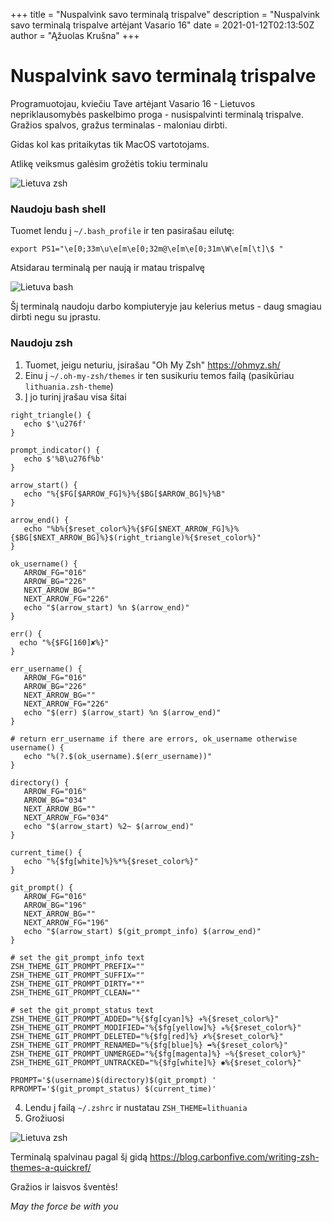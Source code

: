 +++
title = "Nuspalvink savo terminalą trispalve"
description = "Nuspalvink savo terminalą trispalve artėjant Vasario 16"
date = 2021-01-12T02:13:50Z
author = "Ąžuolas Krušna"
+++

# Nuspalvink savo terminalą trispalve

Programuotojau, kviečiu Tave artėjant Vasario 16 - Lietuvos nepriklausomybės paskelbimo proga - nusispalvinti terminalą trispalve. Gražios spalvos, gražus terminalas - maloniau dirbti.

Gidas kol kas pritaikytas tik MacOS vartotojams.

Atlikę veiksmus galėsim grožėtis tokiu terminalu

![Lietuva zsh](../lithuania-zsh.png)

### Naudoju bash shell

Tuomet lendu į `~/.bash_profile` ir ten pasirašau eilutę:
```
export PS1="\e[0;33m\u\e[m\e[0;32m@\e[m\e[0;31m\W\e[m[\t]\$ "
```

Atsidarau terminalą per naują ir matau trispalvę

![Lietuva bash](../lithuania-bash.png)

Šį terminalą naudoju darbo kompiuteryje jau kelerius metus - daug smagiau dirbti negu su įprastu.

### Naudoju zsh 

1. Tuomet, jeigu neturiu, įsirašau "Oh My Zsh" https://ohmyz.sh/
2. Einu į `~/.oh-my-zsh/themes` ir ten susikuriu temos failą (pasikūriau `lithuania.zsh-theme`)
3. Į jo turinį įrašau visa šitai
```
right_triangle() {
   echo $'\u276f'
}

prompt_indicator() {
   echo $'%B\u276f%b'
}

arrow_start() {
   echo "%{$FG[$ARROW_FG]%}%{$BG[$ARROW_BG]%}%B"
}

arrow_end() {
   echo "%b%{$reset_color%}%{$FG[$NEXT_ARROW_FG]%}%{$BG[$NEXT_ARROW_BG]%}$(right_triangle)%{$reset_color%}"
}

ok_username() {
   ARROW_FG="016"
   ARROW_BG="226"
   NEXT_ARROW_BG=""
   NEXT_ARROW_FG="226"
   echo "$(arrow_start) %n $(arrow_end)"
}

err() {
  echo "%{$FG[160]✘%}"
}

err_username() {
   ARROW_FG="016"
   ARROW_BG="226"
   NEXT_ARROW_BG=""
   NEXT_ARROW_FG="226"
   echo "$(err) $(arrow_start) %n $(arrow_end)"
}

# return err_username if there are errors, ok_username otherwise
username() {
   echo "%(?.$(ok_username).$(err_username))"
}

directory() {
   ARROW_FG="016"
   ARROW_BG="034"
   NEXT_ARROW_BG=""
   NEXT_ARROW_FG="034"
   echo "$(arrow_start) %2~ $(arrow_end)"
}

current_time() {
   echo "%{$fg[white]%}%*%{$reset_color%}"
}

git_prompt() {
   ARROW_FG="016"
   ARROW_BG="196"
   NEXT_ARROW_BG=""
   NEXT_ARROW_FG="196"
   echo "$(arrow_start) $(git_prompt_info) $(arrow_end)"
}

# set the git_prompt_info text
ZSH_THEME_GIT_PROMPT_PREFIX=""
ZSH_THEME_GIT_PROMPT_SUFFIX=""
ZSH_THEME_GIT_PROMPT_DIRTY="*"
ZSH_THEME_GIT_PROMPT_CLEAN=""

# set the git_prompt_status text
ZSH_THEME_GIT_PROMPT_ADDED="%{$fg[cyan]%} ✈%{$reset_color%}"
ZSH_THEME_GIT_PROMPT_MODIFIED="%{$fg[yellow]%} ✭%{$reset_color%}"
ZSH_THEME_GIT_PROMPT_DELETED="%{$fg[red]%} ✗%{$reset_color%}"
ZSH_THEME_GIT_PROMPT_RENAMED="%{$fg[blue]%} ➦%{$reset_color%}"
ZSH_THEME_GIT_PROMPT_UNMERGED="%{$fg[magenta]%} ✂%{$reset_color%}"
ZSH_THEME_GIT_PROMPT_UNTRACKED="%{$fg[white]%} ✱%{$reset_color%}"

PROMPT='$(username)$(directory)$(git_prompt) '
RPROMPT='$(git_prompt_status) $(current_time)'
```
4. Lendu į failą `~/.zshrc` ir nustatau `ZSH_THEME=lithuania`
5. Grožiuosi

![Lietuva zsh](../lithuania-zsh.png)

Terminalą spalvinau pagal šį gidą https://blog.carbonfive.com/writing-zsh-themes-a-quickref/

Gražios ir laisvos šventės!

_May the force be with you_
